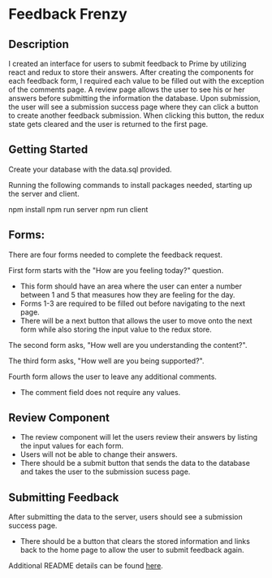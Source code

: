 # Feedback Frenzy


## Description

I created an interface for users to submit feedback to Prime by utilizing react and redux to store their answers. After creating the components for each feedback form, I required each value to be filled out with the exception of the comments page. A review page allows the user to see his or her answers before submitting the information the database. Upon submission, the user will see a submission success page where they can click a button to create another feedback submission. When clicking this button, the redux state gets cleared and the user is returned to the first page.

## Getting Started

Create your database with the data.sql provided. 

Running the following commands to install packages needed, starting up the server and client.

npm install
npm run server
npm run client

## Forms: 

There are four forms needed to complete the feedback request.

First form starts with the "How are you feeling today?" question.
- This form should have an area where the user can enter a number between 1 and 5 that measures how they are feeling for the day. 
- Forms 1-3 are required to be filled out before navigating to the next page.
- There will be a next button that allows the user to move onto the next form while also storing the input value to the redux store.

The second form asks, "How well are you understanding the content?".

The third form asks, "How well are you being supported?".

Fourth form allows the user to leave any additional comments.
- The comment field does not require any values.

## Review Component

- The review component will let the users review their answers by listing the input values for each form.
- Users will not be able to change their answers.
- There should be a submit button that sends the data to the database and takes the user to the submission sucess page.

## Submitting Feedback

After submitting the data to the server, users should see a submission success page.
- There should be a button that clears the stored information and links back to the home page to allow the user to submit feedback again.

Additional README details can be found [here](https://github.com/PrimeAcademy/github-finalization-assignment).
